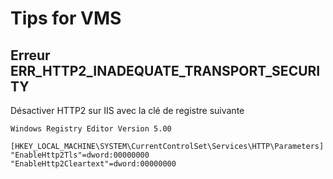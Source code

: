 # Tips for VMS

## Erreur ERR_HTTP2_INADEQUATE_TRANSPORT_SECURITY

Désactiver HTTP2 sur IIS avec la clé de registre suivante

``` REGEDIT
Windows Registry Editor Version 5.00

[HKEY_LOCAL_MACHINE\SYSTEM\CurrentControlSet\Services\HTTP\Parameters]
"EnableHttp2Tls"=dword:00000000
"EnableHttp2Cleartext"=dword:00000000
```
